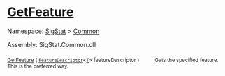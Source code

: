 # [GetFeature](./Signature-100663437.md)

Namespace: [SigStat]() > [Common](./../README.md)

Assembly: SigStat.Common.dll

<sub>[GetFeature](./Signature-100663437.md) ( [`FeatureDescriptor`](./../FeatureDescriptor-1.md)\<[`T`](./Signature-100663437.md)> featureDescriptor )</sub>&nbsp;&nbsp;&nbsp;&nbsp;&nbsp;&nbsp;&nbsp;&nbsp;&nbsp;<sub>Gets the specified feature. This is the preferred way.</sub>
